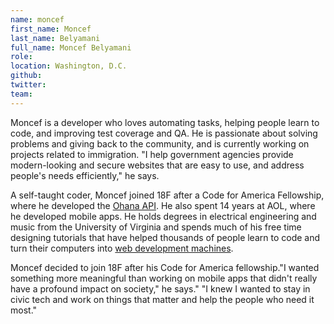 ```yaml
---
name: moncef
first_name: Moncef
last_name: Belyamani
full_name: Moncef Belyamani
role:
location: Washington, D.C.
github:
twitter:
team:
---
```


Moncef is a developer who loves automating tasks, helping people learn to code, and improving test coverage and QA. He is passionate about solving problems and giving back to the community, and is currently working on projects related to immigration. "I help government agencies provide modern-looking and secure websites that are easy to use, and address people's needs efficiently," he says.

A self-taught coder, Moncef joined 18F after a Code for America Fellowship, where he developed the [Ohana API](http://ohanapi.org/). He also spent 14 years at AOL, where he developed mobile apps. He holds degrees in electrical engineering and music from the University of Virginia and spends much of his free time designing tutorials that have helped thousands of people learn to code and turn their computers into [web development machines](https://github.com/18F/laptop).

Moncef decided to join 18F after his Code for America fellowship."I wanted something more meaningful than working on mobile apps that didn't really have a profound impact on society," he says." "I knew I wanted to stay in civic tech and work on things that matter and help the people who need it most."
  

